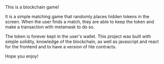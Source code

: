 This is a blockchain game!

It is a simple matching game that randomly places hidden tokens in the screen. When the user finds a match, they are able to keep the token and  make a transaction with metamask to do so. 

The token is forever kept in the user's wallet. This project was built with simple solidity, knowledge of the blockchain, as well as javascript and react for the frontend and to have a version of hte contracts.

Hope you enjoy!
